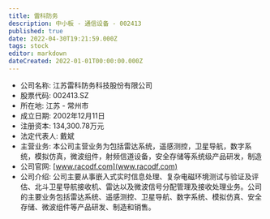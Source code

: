 ```yaml
---
title: 雷科防务
description: 中小板 - 通信设备 - 002413
published: true
date: 2022-04-30T19:21:59.000Z
tags: stock
editor: markdown
dateCreated: 2022-01-01T00:00:00.000Z
---
```


- 公司名称: 江苏雷科防务科技股份有限公司
- 股票代码: 002413.SZ
- 所在地: 江苏 - 常州市
- 成立日期: 2002年12月11日
- 注册资本: 134,300.78万元
- 法定代表人: 戴斌
- 主营业务: 本公司主营业务为包括雷达系统，遥感测控，卫星导航，数字系统，模拟仿真，微波组件，射频信道设备，安全存储等系统级产品研发，制造
- 公司官网: [www.racodf.com](www.racodf.com)
- 公司介绍: 公司主要从事嵌入式实时信息处理、复杂电磁环境测试与验证及评估、北斗卫星导航接收机、雷达以及微波信号分配管理及接收处理业务。公司的主要业务包括雷达系统、遥感测控、卫星导航、数字系统、模拟仿真、安全存储、微波组件等产品研发、制造和销售。


